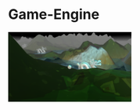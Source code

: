 # Game-Engine
<img src="https://github.com/harthoric/Game-Engine/blob/master/game-screenshot.png" width="50%" height="50%" />
<style>img {text-align: centre;}</style>
